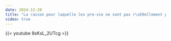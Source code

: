 ```yaml
---
date: 2024-12-20
title: "La raison pour laquelle les pro-vie ne sont pas r\xE9ellement pro-vie"
video: true
---
```



{{< youtube 8sKsL_2UTcg >}}
